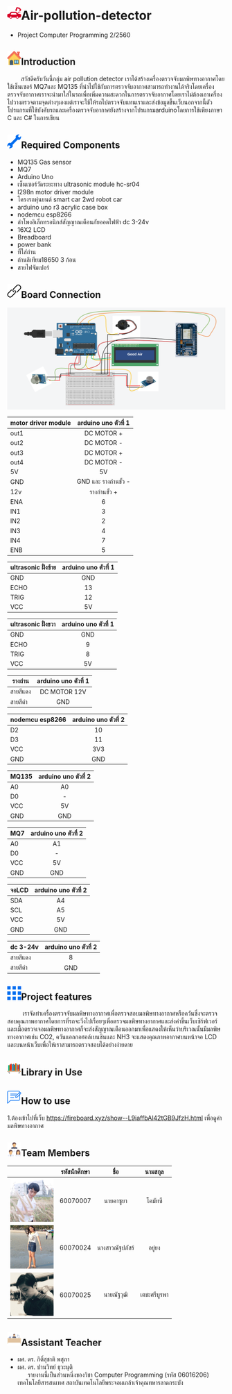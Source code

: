 # ![](/img/car.png)Air-pollution-detector
- Project Computer Programming 2/2560
## ![](/img/house.png)Introduction
&nbsp;&nbsp;&nbsp;&nbsp;&nbsp;&nbsp;&nbsp;&nbsp;สวัสดีครับวันนี้กลุ่ม air pollution detector เราได้สร้างเครื่องตรวจจับมลพิษทางอากาศโดยใช้เซ็นเซอร์ MQ7และ MQ135 ที่นำไปใช้กับการตรวจจับอากาศสามารถทำงานได้จริงโดยเครื่องตรวจจับอากาศเราจะนำมาใส่ในรถเพื่อเพิ่มความสะดวกในการตรวจจับอากาศโดยเราไม่ต้องเอาเครื่องไปวางตรวจตามจุดต่างๆเองแต่เราจะใช้ให้รถไปตรวจจับแทนเราและส่งข้อมูลขึ้นเว็บนอกจากนี้ตัวโปรแกรมที่ใช้บังคับรถและเครื่องตรวจจับอากาศยังสร้างจากโปรแกรมarduinoโดยการใช้เพียงภาษา C และ C# ในการเขียน
## ![](/img/spanner.png)Required Components
- MQ135 Gas sensor
- MQ7
- Arduino Uno
- เซ็นเซอร์วัดระยะทาง ultrasonic module hc-sr04
- l298n motor driver module
- โครงรถหุ่นยนต์ smart car 2wd robot car
- arduino uno r3 acrylic case box
- nodemcu esp8266
- ลําโพงอิเล็กทรอนิกส์สัญญาณเตือนภัยออดไฟฟ้า dc 3-24v
- 16X2 LCD
- Breadboard
- power bank
- ที่ใส่ถ่าน
- ถ่านลิเทียม18650 3 ก้อน
- สายไฟจัมเปอร์
## ![](/img/link.png)Board Connection

![](/img/conect.png)

| motor driver module      | arduino uno ตัวที่ 1  |  
| --------------- |:-------------:|       
| out1 	           | DC MOTOR +            |
| out2             | DC MOTOR -            |
| out3             | DC MOTOR +          |
| out4             | DC MOTOR -          |
| 5V 	          |  5V            |
| GND            | GND และ รางถ่านขั้ว -        |
| 12v             | รางถ่านขั้ว +           |
| ENA             | 6           |
| IN1 	          | 3            |
| IN2            | 2            |
| IN3             | 4           |
| IN4             | 7           |
| ENB             | 5           |

| ultrasonic ฝั่งซ้าย      | arduino uno ตัวที่ 1  |  
| --------------- |:-------------:|       
| GND 	          | GND            |
| ECHO             | 13            |
| TRIG             | 12           |
| VCC             | 5V           |

| ultrasonic ฝั่งขวา      | arduino uno ตัวที่ 1  |  
| --------------- |:-------------:|       
| GND 	          |  GND            |
| ECHO             | 9            |
| TRIG             | 8           |
| VCC             | 5V           |


| รางถ่าน      | arduino uno ตัวที่ 1  |  
| --------------- |:-------------:|       
| สายสีแดง 	          | DC MOTOR  12V    |
| สายสีดำ             | GND            |

| nodemcu esp8266      | arduino uno ตัวที่ 2  |  
| --------------- |:-------------:|       
| D2	          | 10            |
| D3             | 11            |
| VCC             | 3V3           |
| GND             | GND           |

| MQ135      | arduino uno ตัวที่ 2  |  
| --------------- |:-------------:|       
| A0 	          | A0            |
| D0             | -            |
| VCC             | 5V           |
| GND             | GND           |

| MQ7      | arduino uno ตัวที่ 2  |  
| --------------- |:-------------:|       
| A0 	          |  A1            |
| D0             | -            |
| VCC             | 5V           |
| GND             | GND           |

| จอLCD      | arduino uno ตัวที่ 2  |  
| --------------- |:-------------:|       
| SDA 	          |  A4            |
| SCL             | A5            |
| VCC             | 5V           |
| GND             | GND           |

| dc 3-24v     | arduino uno ตัวที่ 2  |  
| --------------- |:-------------:|       
| สายสีแดง 	          |  8            |
| สายสีดำ             | GND            |

## ![](/img/menu.png)Project features
&nbsp;&nbsp;&nbsp;&nbsp;&nbsp;&nbsp;&nbsp;&nbsp; เราจัดทำเครื่องตรวจจับมลพิษทางอากาศเพื่อตรวจสอบมลพิษทางอากาศหรือควันซึ่งจะตรวจสอบคุณภาพอากาศโดยการที่รถจะวิ่งไปเรื่อยๆเพื่อตรวจมลพิษทางอากาศและส่งค่าขึ้นเว็บเซิร์ฟเวอร์และเมื่อตรวจเจอมลพิษทางอากาศก็จะส่งสัญญาณเตือนออกมาเพื่อแสดงให้เห็นว่าบริเวณนั้นมีมลพิษทางอากาศเช่น CO2, ควันแอลกอฮอล์เบนซินและ NH3 จะแสดงคุณภาพอากาศบนหน้าจอ LCD และบนหน้าเว็บเพื่อให้เราสามารถตรวจสอบได้อย่างง่ายดาย
## ![](/img/bookshelf.png)Library in Use
## ![](/img/feedback.png)How to use
1.ต้องเข้าไปที่เว็บ https://fireboard.xyz/show--L9iaffbAl42tGB9JfzH.html เพื่อดูค่ามลพิษทางอากาศ
## ![](/img/collaboration.png)Team Members
| | รหัสนักศึกษา        | ชื่อ | นามสกุล |
|:-:| :-------------: |:----------:|:--------:|
| <a href=""><img src="img/25395893_1581370198595984_5047220726156484094_n.jpg" width="100px"></a> | 60070007    | นายคาซูยา | โคมัทซึ |
| <a href=""><img src="img/13010712_966871170075702_675313722522799637_n.jpg" width="100px"></a> | 60070024      | นางสาวณัฐปภัสร์  | อยู่ยง |
| <a href=""><img src="img/26172201_928510553970521_4303904137770727840_o.jpg" width="100px"></a> | 60070025      | นายณัฐวุฒิ  | เตชะศรีบูรพา |

## ![](/img/administrator.png)Assistant Teacher
- ผศ. ดร. กิติ์สุชาติ พสุภา
- ผศ. ดร. ปานวิทย์ ธุวะนุติ
<br>&nbsp;&nbsp;&nbsp;&nbsp;&nbsp;&nbsp;รายงานนี้เป็นส่วนหนึ่งของวิชา Computer Programming (รหัส 06016206)
<br>เทคโนโลยีสารสนเทศ สถาบันเทคโนโลยีพระจอมเกล้าเจ้าคุณทหารลาดกระบัง

